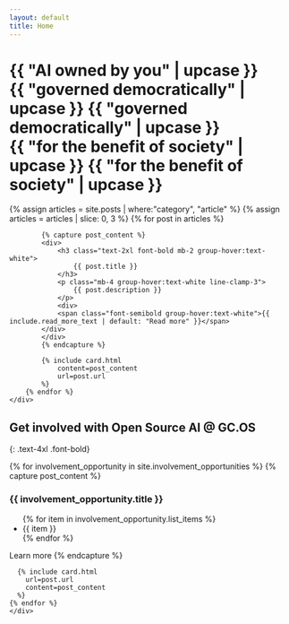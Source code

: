 ```yaml
---
layout: default
title: Home
---
```


<div class="relative z-10 container mx-auto py-20 bg-cover bg-center">
    <h1 class="text-6xl text-gcos-green font-bold">
        {{ "AI owned by you" | upcase }}
        <br />
        <span class="hidden sm:inline-block pl-8 md:pl-12 lg:pl-16">{{ "governed democratically" | upcase }}</span>
        <span class="sm:hidden">{{ "governed democratically" | upcase }}</span>
        <br />
        <span class="hidden md:inline-block pl-16 lg:pl-32">{{ "for the benefit of society" | upcase }}</span>
        <span class="md:hidden">{{ "for the benefit of society" | upcase }}</span>
    </h1>
</div>

<div class="container mx-auto py-12">
    <div class="flex flex-wrap -mx-4">
        {% assign articles = site.posts | where:"category", "article" %}
        {% assign articles = articles | slice: 0, 3 %}
        {% for post in articles %}
            
            {% capture post_content %}
            <div>
                <h3 class="text-2xl font-bold mb-2 group-hover:text-white">
                    {{ post.title }}
                </h3>
                <p class="mb-4 group-hover:text-white line-clamp-3">
                    {{ post.description }}
                </p>
                <div>
                <span class="font-semibold group-hover:text-white">{{ include.read_more_text | default: "Read more" }}</span>
            </div>  
            </div>
            {% endcapture %}

            {% include card.html 
                content=post_content
                url=post.url
            %}
        {% endfor %}
    </div>
</div>

## Get involved with Open Source AI @ GC.OS
{: .text-4xl .font-bold}

<div class="container mx-auto py-12">
    <div class="flex flex-wrap -mx-4">
    {% for involvement_opportunity in site.involvement_opportunities %}
      {% capture post_content %}
        <h3 class="text-2xl font-bold mb-2 group-hover:text-white">
          {{ involvement_opportunity.title }}
        </h3>
        <ul class="mb-4 group-hover:text-white list-disc list-inside">
          {% for item in involvement_opportunity.list_items %}
            <li>{{ item }}</li>
          {% endfor %}
        </ul>
        <span class="font-semibold group-hover:text-white">Learn more</span>
      {% endcapture %}
      
      {% include card.html 
        url=post.url
        content=post_content
      %}
    {% endfor %}
    </div>
</div>